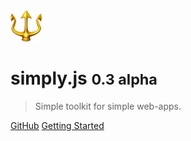 <img src="_media/fav.png" width="50px">

# <b>simply.js</b> <small>0.3 alpha</small>
> Simple toolkit for simple web-apps.

<center><repl-component id="p" download="true"></replcomponent></center>


[GitHub](https://github.com/fehmi/simply.js)
[Getting Started](#main)